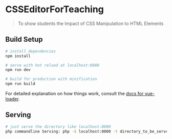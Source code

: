 # CSSEditorForTeaching

> To show students the Impact of CSS Manipulation to HTML Elements

## Build Setup

``` bash
# install dependencies
npm install

# serve with hot reload at localhost:8080
npm run dev

# build for production with minification
npm run build
```

For detailed explanation on how things work, consult the [docs for vue-loader](http://vuejs.github.io/vue-loader).


## Serving

``` bash
# just serve the directory like localhost:8000
php commandline Serving: php -S localhost:8000 -t directory_to_be_served/
```
